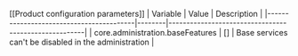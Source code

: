 [[Product configuration parameters]]
| Variable                                | Value  | Description                                          |
|-----------------------------------------|--------|------------------------------------------------------|
| core.administration.baseFeatures        | []  | Base services can't be disabled in the administration   |